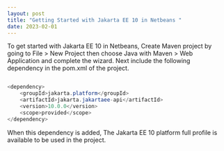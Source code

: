 ```yaml
---
layout: post
title: "Getting Started with Jakarta EE 10 in Netbeans "
date: 2023-02-01 
---
```



To get started with Jakarta EE 10 in Netbeans, Create Maven project by going to File > New Project then choose
Java with Maven > Web Application and complete the wizard. Next include the following dependency in the pom.xml
of the project.

```java

<dependency>
    <groupId>jakarta.platform</groupId>
    <artifactId>jakarta.jakartaee-api</artifactId>
    <version>10.0.0</version>
    <scope>provided</scope>
</dependency>

```

When this dependency is added, The Jakarta EE 10 platform full profile is available to be used in the project.






